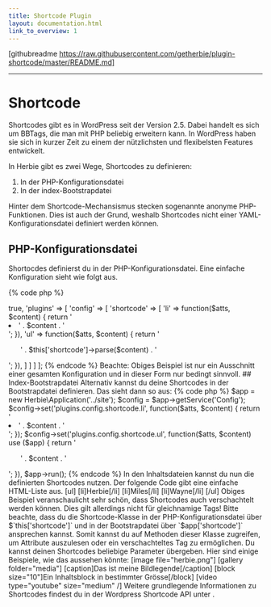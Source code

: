 ```yaml
---
title: Shortcode Plugin
layout: documentation.html
link_to_overview: 1
---
```


[githubreadme https://raw.githubusercontent.com/getherbie/plugin-shortcode/master/README.md]

<hr>

# Shortcode

Shortcodes gibt es in WordPress seit der Version 2.5. Dabei handelt es sich um
BBTags, die man mit PHP beliebig erweitern kann. In WordPress haben sie sich in
kurzer Zeit zu einem der nützlichsten und flexibelsten Features entwickelt.

In Herbie gibt es zwei Wege, Shortcodes zu definieren:

1. In der PHP-Konfigurationsdatei
2. In der index-Bootstrapdatei

Hinter dem Shortcode-Mechansismus stecken sogenannte anonyme PHP-Funktionen.
Dies ist auch der Grund, weshalb Shortcodes nicht einer YAML-Konfigurationsdatei
definiert werden können.


## PHP-Konfigurationsdatei

Shortocdes definierst du in der PHP-Konfigurationsdatei. Eine einfache
Konfiguration sieht wie folgt aus.

{% code php %}
<?php
return [
    'nice_urls' => true,
    'plugins' => [
        'config' => [
            'shortcode' => [
                'li' => function($atts, $content) { return '<li>' . $content . '</li>'; }),
                'ul' => function($atts, $content) { return '<ul>' . $this['shortcode']->parse($content) . '</ul>'; }),
            ]
        ]
    ]
];
{% endcode %}

Beachte: Obiges Beispiel ist nur ein Ausschnitt einer gesamten Konfiguration und 
in dieser Form nur bedingt sinnvoll.

## Index-Bootstrapdatei

Alternativ kannst du deine Shortcodes in der Bootstrapdatei definieren. Das
sieht dann so aus:

{% code php %}
$app = new Herbie\Application('../site');
$config = $app->getService('Config');
$config->set('plugins.config.shortcode.li', function($atts, $content) { return '<li>' . $content . '</li>'; });
$config->set('plugins.config.shortcode.ul', function($atts, $content) use ($app) { return '<ul>' . $content . '</ul>'; }),
$app->run();
{% endcode %}

In den Inhaltsdateien kannst du nun die definierten Shortcodes nutzen. Der
folgende Code gibt eine einfache HTML-Liste aus.

    [ul]
        [li]Herbie[/li]
        [li]Miles[/li]
        [li]Wayne[/li]
    [/ul]

Obiges Beispiel veranschaulicht sehr schön, dass Shortcodes auch verschachtelt
werden können. Dies gilt allerdings nicht für gleichnamige Tags!

Bitte beachte, dass du die Shortcode-Klasse in der PHP-Konfigurationsdatei über
$`this['shortcode']` und in der Bootstrapdatei über `$app['shortcode']`
ansprechen kannst. Somit kannst du auf Methoden dieser Klasse zugreifen, um
Attribute auszulesen oder ein verschachteltes Tag zu ermöglichen.

Du kannst deinen Shortcodes beliebige Parameter übergeben. Hier sind einige
Beispiele, wie das aussehen könnte:

    [image file="herbie.png"]
    [gallery folder="media"]
    [caption]Das ist meine Bildlegende[/caption]
    [block size="10"]Ein Inhaltsblock in bestimmter Grösse[/block]
    [video type="youtube" size="medium" /]

Weitere grundlegende Informationen zu Shortcodes findest du in der Wordpress
Shortcode API unter <http://codex.wordpress.org/Shortcode_API>.
